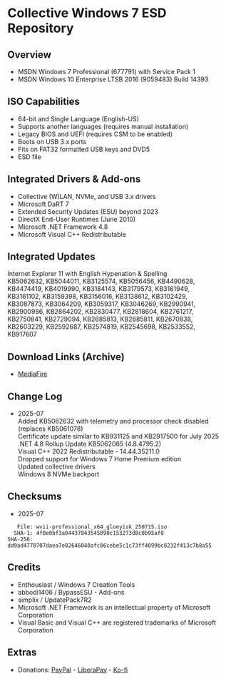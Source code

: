 # Collective Windows 7 ESD Repository

## Overview 
- MSDN Windows 7 Professional (677791) with Service Pack 1
- MSDN Windows 10 Enterprise LTSB 2016 (9059483) Build 14393

## ISO Capabilities
- 64-bit and Single Language (English-US)
- Supports another languages (requires manual installation)
- Legacy BIOS and UEFI (requires CSM to be enabled)
- Boots on USB 3.x ports
- Fits on FAT32 formatted USB keys and DVD5
- ESD file

## Integrated Drivers & Add-ons
- Collective (W)LAN, NVMe, and USB 3.x drivers
- Microsoft DaRT 7
- Extended Security Updates (ESU) beyond 2023
- DirectX End-User Runtimes (June 2010)
- Microsoft .NET Framework 4.8
- Microsoft Visual C++ Redistributable

## Integrated Updates
Internet Explorer 11 with English Hypenation & Spelling   
KB5062632, KB5044011, KB3125574, KB5056456, KB4490628,   
KB4474419, KB4019990, KB3184143, KB3179573, KB3161949,   
KB3161102, KB3159398, KB3156016, KB3138612, KB3102429,   
KB3087873, KB3064209, KB3059317, KB3046269, KB2990941,   
KB2900986, KB2864202, KB2830477, KB2818604, KB2761217,   
KB2750841, KB2729094, KB2685813, KB2685811, KB2670838,   
KB2603229, KB2592687, KB2574819, KB2545698, KB2533552,   
KB917607   

## Download Links (Archive)
- [MediaFire](https://kutt.it/9v7hkG)

## Change Log
- 2025-07   
Added KB5062632 with telemetry and processor check disabled (replaces KB5061078)   
Certificate update similar to KB931125 and KB2917500 for July 2025   
.NET 4.8 Rollup Update KB5062065 (4.8.4795.2)   
Visual C++ 2022 Redistributable - 14.44.35211.0   
Dropped support for Windows 7 Home Premium edition   
Updated collective drivers   
Windows 8 NVMe backport   

## Checksums
- 2025-07
```
   File: wvii-professional_x64_gloeyisk_250715.iso
  SHA-1: 4f0e0bf3a04437843545090c153273d8c0b95af8
SHA-256: dd9ad4778707daea7e02646040afc86cebe5c1c73ff4099bc8232f413c7b8a55
```

## Credits
- Enthousiast / Windows 7 Creation Tools
- abbodi1406 / BypassESU - Add-ons
- simplix / UpdatePack7R2
- Microsoft .NET Framework is an intellectual property of Microsoft Corporation
- Visual Basic and Visual C++ are registered trademarks of Microsoft Corporation

## Extras
- Donations: [PayPal](https://paypal.me/gloeyisk) - [LiberaPay](https://liberapay.com/gloeyisk) - [Ko-fi](https://ko-fi.com/gloeyisk)
